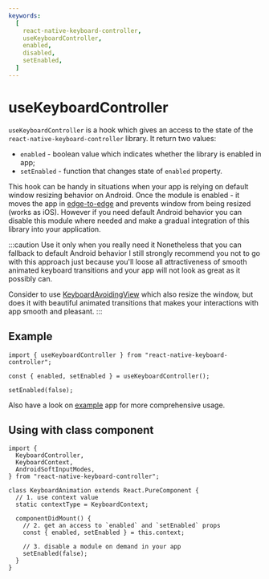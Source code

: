 ```yaml
---
keywords:
  [
    react-native-keyboard-controller,
    useKeyboardController,
    enabled,
    disabled,
    setEnabled,
  ]
---
```


# useKeyboardController

`useKeyboardController` is a hook which gives an access to the state of the `react-native-keyboard-controller` library. It return two values:

- `enabled` - boolean value which indicates whether the library is enabled in app;
- `setEnabled` - function that changes state of `enabled` property.

This hook can be handy in situations when your app is relying on default window resizing behavior on Android. Once the module is enabled - it moves the app in [edge-to-edge](https://developer.android.com/training/gestures/edge-to-edge) and prevents window from being resized (works as iOS). However if you need default Android behavior you can disable this module where needed and make a gradual integration of this library into your application.

:::caution Use it only when you really need it
Nonetheless that you can fallback to default Android behavior I still strongly recommend you not to go with this approach just because you'll loose all attractiveness of smooth animated keyboard transitions and your app will not look as great as it possibly can.

Consider to use [KeyboardAvoidingView](../../components/keyboard-avoiding-view.mdx) which also resize the window, but does it with beautiful animated transitions that makes your interactions with app smooth and pleasant.
:::

## Example

```tsx
import { useKeyboardController } from "react-native-keyboard-controller";

const { enabled, setEnabled } = useKeyboardController();

setEnabled(false);
```

Also have a look on [example](https://github.com/kirillzyusko/react-native-keyboard-controller/tree/main/example) app for more comprehensive usage.

## Using with class component

```tsx
import {
  KeyboardController,
  KeyboardContext,
  AndroidSoftInputModes,
} from "react-native-keyboard-controller";

class KeyboardAnimation extends React.PureComponent {
  // 1. use context value
  static contextType = KeyboardContext;

  componentDidMount() {
    // 2. get an access to `enabled` and `setEnabled` props
    const { enabled, setEnabled } = this.context;

    // 3. disable a module on demand in your app
    setEnabled(false);
  }
}
```
